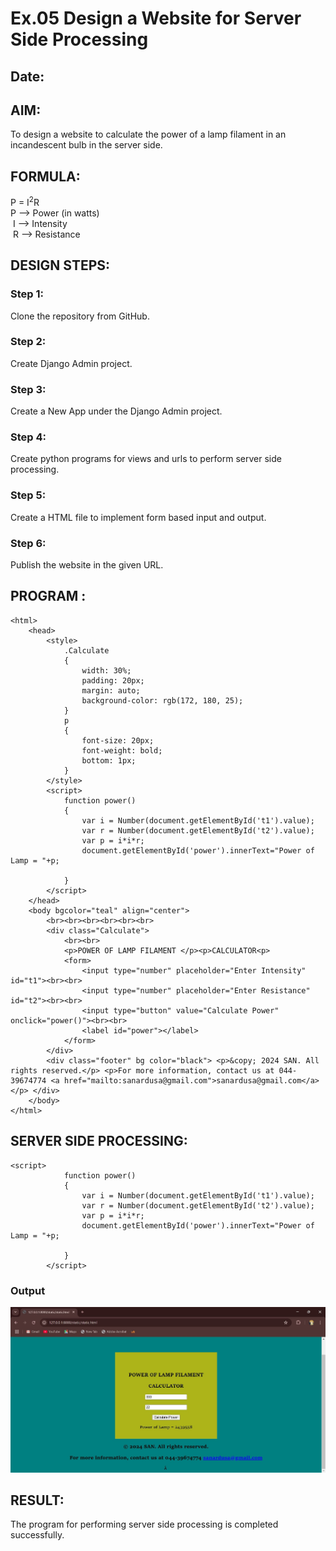 # Ex.05 Design a Website for Server Side Processing
## Date:

## AIM:
 To design a website to calculate the power of a lamp filament in an incandescent bulb in the server side. 


## FORMULA:
P = I<sup>2</sup>R
<br> P --> Power (in watts)
<br> I --> Intensity
<br> R --> Resistance

## DESIGN STEPS:

### Step 1:
Clone the repository from GitHub.

### Step 2:
Create Django Admin project.

### Step 3:
Create a New App under the Django Admin project.

### Step 4:
Create python programs for views and urls to perform server side processing.

### Step 5:
Create a HTML file to implement form based input and output.

### Step 6:
Publish the website in the given URL.

## PROGRAM :
```
<html>
    <head>
        <style>
            .Calculate
            {
                width: 30%;
                padding: 20px;
                margin: auto;
                background-color: rgb(172, 180, 25);
            }
            p
            {
                font-size: 20px;
                font-weight: bold;
                bottom: 1px;
            }
        </style>
        <script>
            function power()
            {
                var i = Number(document.getElementById('t1').value);
                var r = Number(document.getElementById('t2').value);
                var p = i*i*r;
                document.getElementById('power').innerText="Power of Lamp = "+p;
                
            }
        </script>
    </head>
    <body bgcolor="teal" align="center">
        <br><br><br><br><br><br>
        <div class="Calculate">
            <br><br>
            <p>POWER OF LAMP FILAMENT </p><p>CALCULATOR<p>
            <form>
                <input type="number" placeholder="Enter Intensity" id="t1"><br><br>
                <input type="number" placeholder="Enter Resistance" id="t2"><br><br>
                <input type="button" value="Calculate Power" onclick="power()"><br><br>
                <label id="power"></label>
            </form>
        </div>
        <div class="footer" bg color="black"> <p>&copy; 2024 SAN. All rights reserved.</p> <p>For more information, contact us at 044-39674774 <a href="mailto:sanardusa@gmail.com">sanardusa@gmail.com</a></p> </div>
    </body>
</html>
```


## SERVER SIDE PROCESSING:
```
<script>
            function power()
            {
                var i = Number(document.getElementById('t1').value);
                var r = Number(document.getElementById('t2').value);
                var p = i*i*r;
                document.getElementById('power').innerText="Power of Lamp = "+p;
                
            }
        </script>
```
### Output

![alt text](<Screenshot 2024-11-27 204041.jpg>)


## RESULT:
The program for performing server side processing is completed successfully.
